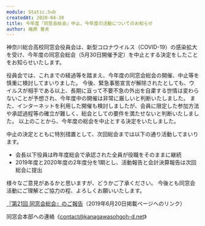 ```yaml
---
module: Static.Sub
createdAt: 2020-04-30
title: 今年度『同窓会総会』中止、今年度の活動についてのお知らせ
author: 梅原 善夫
---
```


神奈川総合高校同窓会役員会は、新型コロナウイルス（COVID-19）の感染拡大を受け、今年度の同窓会総会（5月30日開催予定）を中止とする決定をしたことをお知らせいたします。

役員会では、これまでの経過等を踏まえ、今年度の同窓会総会の開催、中止等を慎重に検討してまいりました。
今後、緊急事態宣言が解除されたとしても、ウイルスが相手である以上、長期に亘って不要不急の外出を自粛する世情は変わらないことが予想され、今年度中の開催は非常に厳しいと判断いたしました。
また、インターネットを利用した開催も検討しましたが、会員に限定した参加方法や承認過程等の確立が難しく、総会としての要件を満たせないと判断いたしました。
以上のことから、今年度の総会を中止とする決定をいたしました。

中止の決定とともに特別措置として、次回総会までは以下の通り活動してまいります。

- 会長以下役員は昨年度総会で承認された全員が役職をそのままに継続
- 2019年度と2020年度の2年度分を1期とし、活動報告と会計決算報告は次回総会に提出

様々なご意見があるかと思いますが、どうかご了承ください。
今後とも同窓会活動にご理解とご協力の程、よろしくお願いいたします。

[『第21回 同窓会総会』のご報告](https://kanagawasohgoh-d.net/post/185722114483/%E7%AC%AC21%E5%9B%9E-%E5%90%8C%E7%AA%93%E4%BC%9A%E7%B7%8F%E4%BC%9A%E3%81%AE%E3%81%94%E5%A0%B1%E5%91%8A)（2019年6月20日掲載ページへのリンク）

同窓会本部への連絡《contact@kanagawasohgoh-d.net》
